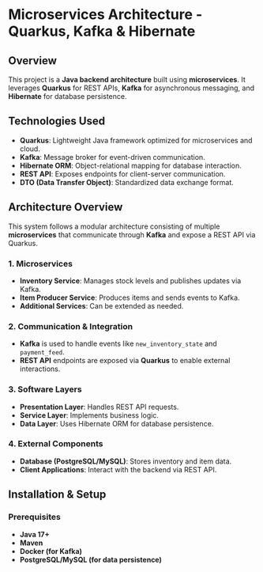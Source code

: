 # Microservices Architecture - Quarkus, Kafka & Hibernate

## Overview
This project is a **Java backend architecture** built using **microservices**. It leverages **Quarkus** for REST APIs, **Kafka** for asynchronous messaging, and **Hibernate** for database persistence.

## Technologies Used
- **Quarkus**: Lightweight Java framework optimized for microservices and cloud.
- **Kafka**: Message broker for event-driven communication.
- **Hibernate ORM**: Object-relational mapping for database interaction.
- **REST API**: Exposes endpoints for client-server communication.
- **DTO (Data Transfer Object)**: Standardized data exchange format.

## Architecture Overview
This system follows a modular architecture consisting of multiple **microservices** that communicate through **Kafka** and expose a REST API via Quarkus.

### **1. Microservices**
- **Inventory Service**: Manages stock levels and publishes updates via Kafka.
- **Item Producer Service**: Produces items and sends events to Kafka.
- **Additional Services**: Can be extended as needed.

### **2. Communication & Integration**
- **Kafka** is used to handle events like `new_inventory_state` and `payment_feed`.
- **REST API** endpoints are exposed via **Quarkus** to enable external interactions.

### **3. Software Layers**
- **Presentation Layer**: Handles REST API requests.
- **Service Layer**: Implements business logic.
- **Data Layer**: Uses Hibernate ORM for database persistence.

### **4. External Components**
- **Database (PostgreSQL/MySQL)**: Stores inventory and item data.
- **Client Applications**: Interact with the backend via REST API.

## Installation & Setup

### **Prerequisites**
- **Java 17+**
- **Maven**
- **Docker (for Kafka)**
- **PostgreSQL/MySQL (for data persistence)**
